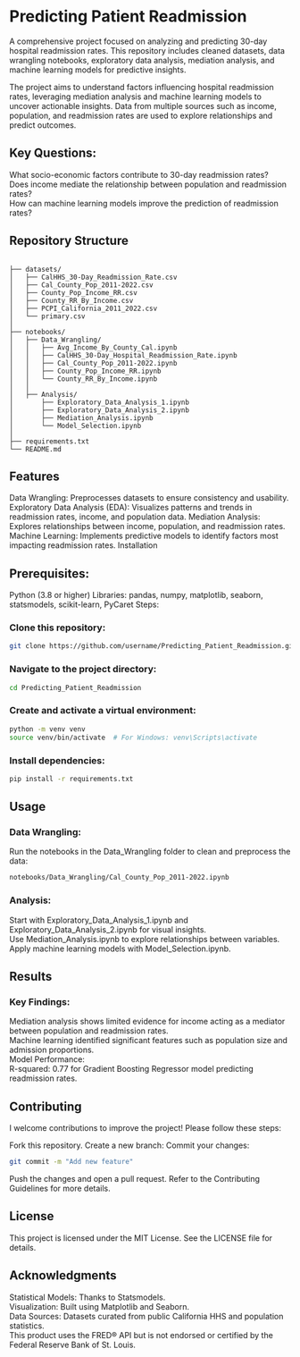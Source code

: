 # Predicting Patient Readmission

A comprehensive project focused on analyzing and predicting 30-day hospital readmission rates. This repository includes cleaned datasets, data wrangling notebooks, exploratory data analysis, mediation analysis, and machine learning models for predictive insights.

The project aims to understand factors influencing hospital readmission rates, leveraging mediation analysis and machine learning models to uncover actionable insights. Data from multiple sources such as income, population, and readmission rates are used to explore relationships and predict outcomes.

## Key Questions:
What socio-economic factors contribute to 30-day readmission rates?<br/>
Does income mediate the relationship between population and readmission rates?<br/>
How can machine learning models improve the prediction of readmission rates?<br/>

## Repository Structure

``` plaintext

├── datasets/
│   ├── CalHHS_30-Day_Readmission_Rate.csv
│   ├── Cal_County_Pop_2011-2022.csv
│   ├── County_Pop_Income_RR.csv
│   ├── County_RR_By_Income.csv
│   ├── PCPI_California_2011_2022.csv
│   └── primary.csv
│
├── notebooks/
│   ├── Data_Wrangling/
│   │   ├── Avg_Income_By_County_Cal.ipynb
│   │   ├── CalHHS_30-Day_Hospital_Readmission_Rate.ipynb
│   │   ├── Cal_County_Pop_2011-2022.ipynb
│   │   ├── County_Pop_Income_RR.ipynb
│   │   └── County_RR_By_Income.ipynb
│   │
│   ├── Analysis/
│       ├── Exploratory_Data_Analysis_1.ipynb
│       ├── Exploratory_Data_Analysis_2.ipynb
│       ├── Mediation_Analysis.ipynb
│       └── Model_Selection.ipynb
│
├── requirements.txt
└── README.md
```
## Features

Data Wrangling: Preprocesses datasets to ensure consistency and usability.
Exploratory Data Analysis (EDA): Visualizes patterns and trends in readmission rates, income, and population data.
Mediation Analysis: Explores relationships between income, population, and readmission rates.
Machine Learning: Implements predictive models to identify factors most impacting readmission rates.
Installation

## Prerequisites:
Python (3.8 or higher)
Libraries: pandas, numpy, matplotlib, seaborn, statsmodels, scikit-learn, PyCaret
Steps:
### Clone this repository:
```bash
git clone https://github.com/username/Predicting_Patient_Readmission.git
```

### Navigate to the project directory:
``` bash
cd Predicting_Patient_Readmission
```
### Create and activate a virtual environment:
``` bash
python -m venv venv
source venv/bin/activate  # For Windows: venv\Scripts\activate
```
### Install dependencies:
```bash
pip install -r requirements.txt
```

## Usage

### Data Wrangling:
Run the notebooks in the Data_Wrangling folder to clean and preprocess the data:

``` bash
notebooks/Data_Wrangling/Cal_County_Pop_2011-2022.ipynb
```

### Analysis:
Start with Exploratory_Data_Analysis_1.ipynb and Exploratory_Data_Analysis_2.ipynb for visual insights.<br/>
Use Mediation_Analysis.ipynb to explore relationships between variables.<br/>
Apply machine learning models with Model_Selection.ipynb.<br/>

## Results

### Key Findings:
Mediation analysis shows limited evidence for income acting as a mediator between population and readmission rates.<br/>
Machine learning identified significant features such as population size and admission proportions.<br/>
Model Performance:<br/>
R-squared: 0.77 for Gradient Boosting Regressor model predicting readmission rates.<br/>

## Contributing

I welcome contributions to improve the project! Please follow these steps:

Fork this repository.
Create a new branch:
Commit your changes:
```bash
git commit -m "Add new feature"
```
Push the changes and open a pull request.
Refer to the Contributing Guidelines for more details.

## License

This project is licensed under the MIT License. See the LICENSE file for details.

## Acknowledgments

Statistical Models: Thanks to Statsmodels.<br/>
Visualization: Built using Matplotlib and Seaborn.<br/>
Data Sources: Datasets curated from public California HHS and population statistics.<br/>
This product uses the FRED® API but is not endorsed or certified by the Federal Reserve Bank of St. Louis.<br/>
